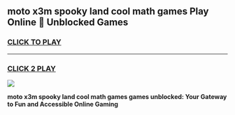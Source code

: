 
## moto x3m spooky land cool math games Play Online 👋 Unblocked Games
<h3>
<a href="https://news.freeplayer.one?title=moto_x3m_spooky_land_cool_math_games&ref=17CMG">CLICK TO PLAY</a></h3>
<hr>

<h3>
<a href="https://news.freeplayer.one?title=moto_x3m_spooky_land_cool_math_games&ref=17CMG">CLICK 2 PLAY</a>
  
</h3>

<a href="https://news.freeplayer.one?title=moto_x3m_spooky_land_cool_math_games&ref=17CMG/"><img src="https://clearcache.store/games.png"></a>


**moto x3m spooky land cool math games games unblocked: Your Gateway to Fun and Accessible Online Gaming**
